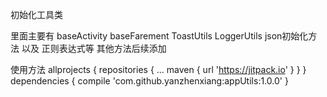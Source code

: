 初始化工具类

里面主要有 baseActivity baseFarement ToastUtils LoggerUtils json初始化方法 以及 正则表达式等  其他方法后续添加

使用方法
	allprojects {
		repositories {
			...
			maven { url 'https://jitpack.io' }
		}
	}
dependencies {
	        compile 'com.github.yanzhenxiang:appUtils:1.0.0'
	}